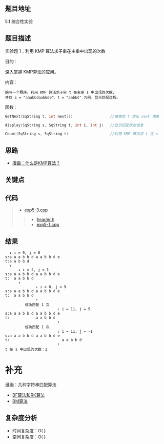 <!--
 * @Date        : 2020-05-02 20:37:47
 * @LastEditors : anlzou
 * @Github      : https://github.com/anlzou
 * @LastEditTime: 2020-06-11 17:31:11
 * @FilePath    : \data-structure\chapters\chapter04-string\test-3.md
 * @Describe    : 
 -->
## 题目地址
5.1 综合性实验

## 题目描述
实验题 1：利用 KMP 算法求子串在主串中出现的次数

目的：

深入掌握 KMP算法的应用。

内容：
```
编写一个程序，利用 KMP 算法求子串 t 在主串 s 中出现的次数，
并以 s = "aaabbdaabbde"，t = "aabbd" 为例，显示匹配过程。
```

函数：
```cpp
GetNext(SqString t, int next[])                 //由模式 t 求出 next 串数值值

display(SqString s, SqString t, int i, int j)   //显示匹配状态信息

Count(SqString s, SqString t)                   //利用 KMP 算法求 t 在 s 中出现的次数
```

## 思路
- [漫画：什么是KMP算法？](https://mp.weixin.qq.com/s/3gYbmAAFh08BQmT-9quItQ)
## 关键点

## 代码
>- [exp5-3.cpp](./code/exp5-3.cpp)
>> - [header.h](./code/header/header.h)
>> - [exp5-1.cpp](./code/exp5-1.cpp)

## 结果
```
  ↓ i = 0, j = 0
s:a a a b b d a a b b d e
t:a a b b d
  ↑
      ↓ i = 2, j = 1
s:a a a b b d a a b b d e
t:  a a b b d
      ↑
              ↓ i = 6, j = 5
s:a a a b b d a a b b d e
t:  a a b b d
              ↑
         成功匹配 1 次
                        ↓ i = 11, j = 5
s:a a a b b d a a b b d e
t:            a a b b d
                        ↑
         成功匹配 1 次
                        ↓ i = 11, j = -1
s:a a a b b d a a b b d e
t:                        a a b b d
                        ↑
t 在 s 中出现的次数：2
```

# 补充
漫画：几种字符串匹配算法
- [BF算法和RK算法](https://mp.weixin.qq.com/s?__biz=MzIxMjE5MTE1Nw==&mid=2653201142&idx=1&sn=8cac1bbcfdb94474f0cc3855705cc253&chksm=8c99d02cbbee593ae0fb7fa1c8c610e7c1f57009e0c0ecbe19d07f60951912c915bce65c8619&scene=21#wechat_redirect)
- [BM算法](https://mp.weixin.qq.com/s?__biz=MzIxMjE5MTE1Nw==&mid=2653201540&idx=1&sn=645a3f5f3fbf30be4f6d1c23eebdf0e7&chksm=8c99d65ebbee5f482dd68efecf7b2a23e98b238ba04c1d3a6aed6c12cab76d4650c3bef5ea00&scene=21#wechat_redirect)

## 复杂度分析

- 时间复杂度：O( )
- 空间复杂度：O( )